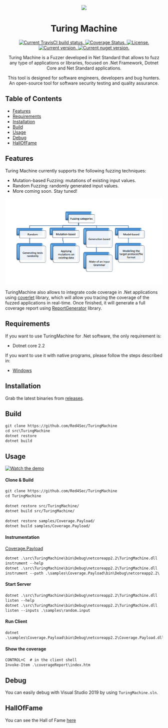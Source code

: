 <p align="center">
  <img src="https://avatars0.githubusercontent.com/u/33096324?s=200&v=4" width="200px">
</p>

<h1 align="center">Turing Machine</h1>
<p align="center">
  <a href="https://travis-ci.org/Red4Sec/TuringMachine" target="_blank">
    <img src="https://travis-ci.org/Red4Sec/TuringMachine.svg?branch=master" alt="Current TravisCI build status.">
  </a>
  <a href='https://coveralls.io/github/Red4Sec/TuringMachine?branch=master' target="_blank">
    <img src='https://coveralls.io/repos/github/Red4Sec/TuringMachine/badge.svg?branch=master' alt='Coverage Status.' />
  </a>
  <a href="https://github.com/Red4Sec/TuringMachine/blob/master/LICENSE" target="_blank">
    <img src="https://img.shields.io/badge/license-MIT-blue.svg" alt="License.">
  </a>
<br>
  <a href="https://github.com/Red4Sec/TuringMachine/releases" target="_blank">
    <img src="https://badge.fury.io/gh/red4sec%2FTuringMachine.svg" alt="Current version.">
  </a>
  <a href="https://www.nuget.org/packages/TuringMachine.Core" target="_blank">
    <img src="https://badge.fury.io/nu/TuringMachine.Core.svg" alt="Current nuget version.">
  </a>
</p>

<p align="center">Turing Machine is a Fuzzer developed in Net Standard that allows to fuzz any type of applications or libraries, focused on .Net Framework, Dotnet Core and Net Standard applications.</p>
<p align="center">This tool is designed for software engineers, developers and bug hunters. An open-source tool for software security testing and quality assurance.</p>

## Table of Contents

- [Features](#features)
- [Requirements](#requirements)
- [Installation](#installation)
- [Build](#build)
- [Usage](#usage)
- [Debug](#debug)
- [HallOfFame](#hallOfFame)

## Features

Turing Machine currently supports the following fuzzing techniques:

- Mutation-based Fuzzing: mutations of existing input values.
- Random Fuzzing: randomly generated input values.
- More coming soon. Stay tuned! 

<p align="center">
  <img src="https://github.com/Red4Sec/TuringMachine/blob/master/info/types.png?raw=true" width="700px">
</p>

TuringMachine also allows to integrate code coverage in .Net applications using [coverlet](https://github.com/tonerdo/coverlet) library, which will allow you tracing the coverage of the fuzzed applications in real-time. Once finished, it will generate a full coverage report using [ReportGenerator](https://github.com/danielpalme/ReportGenerator) library.

## Requirements

If you want to use TuringMachine for .Net software, the only requirement is:

- Dotnet core 2.2

If you want to use it with native programs, please follow the steps described in:

- [Windows](info/native/Windows)

## Installation

Grab the latest binaries from [releases](https://github.com/Red4Sec/TuringMachine/releases).

## Build

```
git clone https://github.com/Red4Sec/TuringMachine
cd src\TuringMachine
dotnet restore
dotnet build
```

## Usage

[![Watch the demo](https://img.youtube.com/vi/EKnMCkSQiGY/maxresdefault.jpg)](https://youtu.be/EKnMCkSQiGY)

#### Clone & Build

```
git clone https://github.com/Red4Sec/TuringMachine
cd TuringMachine

dotnet restore src/TuringMachine/
dotnet build src/TuringMachine/

dotnet restore samples/Coverage.Payload/
dotnet build samples/Coverage.Payload/
```

#### Instrumentation
[Coverage.Payload](samples/Coverage.Payload)

```
dotnet .\src\TuringMachine\bin\Debug\netcoreapp2.2\TuringMachine.dll instrument --help
dotnet .\src\TuringMachine\bin\Debug\netcoreapp2.2\TuringMachine.dll instrument --path .\samples\Coverage.Payload\bin\Debug\netcoreapp2.2\
```

#### Start Server

```
dotnet .\src\TuringMachine\bin\Debug\netcoreapp2.2\TuringMachine.dll listen --help
dotnet .\src\TuringMachine\bin\Debug\netcoreapp2.2\TuringMachine.dll listen --inputs .\samples\random.input
```

#### Run Client

```
dotnet .\samples\Coverage.Payload\bin\Debug\netcoreapp2.2\Coverage.Payload.dll
```

#### Show the coverage

```
CONTROL+C  # in the client shell
Invoke-Item .\coverageReport\index.htm
```

## Debug

You can easily debug with Visual Studio 2019 by using `TuringMachine.sln`.

## HallOfFame

You can see the Hall of Fame [here](HallOfFame.md)
